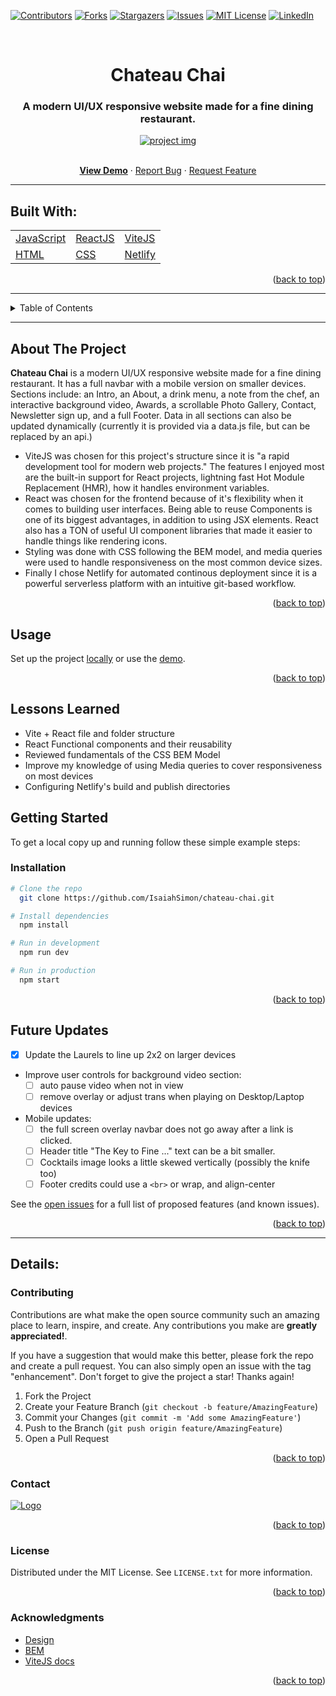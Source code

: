 <div id="top"></div>

[![Contributors][contributors-shield]][contributors-url]
[![Forks][forks-shield]][forks-url]
[![Stargazers][stars-shield]][stars-url]
[![Issues][issues-shield]][issues-url]
[![MIT License][license-shield]][license-url]
[![LinkedIn][linkedin-shield]][linkedin-url]

<!-- PROJECT INTRO -->
<br />
<div align="center">
  <h1 align="center">Chateau Chai</h1>
  <h3 align="center">
    A modern UI/UX responsive website made for a fine dining restaurant.
  </h3>
  <a href="https://chateauchai.netlify.app/">
    <img src="https://github.com/IsaiahSimon/chateau-chai/blob/main/public/images/gif-chateauChai.gif" alt="project img">
  </a>
  <p align="center">
    <br />
    <a href="https://chateauchai.netlify.app/"><strong>View Demo</strong></a>
    ·
    <a href="https://github.com/IsaiahSimon/chateau-chai/issues">Report Bug</a>
    ·
    <a href="https://github.com/IsaiahSimon/chateau-chai/issues">Request Feature</a>
  </p>
</div>

<hr>

<!-- BUILT WITH -->

## Built With:

<!-- max: 3 per row for mobile! -->
<table>
  <tr>
    <td><a href="https://www.javascript.com/">JavaScript</a></td>
    <td><a href="https://reactjs.org/">ReactJS</a></td>
    <td><a href="">ViteJS</a></td>
  </tr>
  <tr>
    <td><a href="https://developer.mozilla.org/en-US/docs/Web/HTML">HTML</a></td>
    <td><a href="https://developer.mozilla.org/en-US/docs/Web/CSS">CSS</a></td>
    <td><a href="https://www.netlify.com/">Netlify</a></td>
  </tr>
</table>

<p align="right">(<a href="#top">back to top</a>)</p>

<hr>

<!-- TABLE OF CONTENTS -->
<details>
  <summary>Table of Contents</summary>
  <ol>
    <li><a href="#built-with">Built With</a></li>
    <li><a href="#about-the-project">About The Project</a></li>
    <li><a href="#usage">Usage</a></li>
    <li><a href="#lessons-learned">Lessons Learned</a></li>
    <li><a href="#getting-started">Getting Started</a></li>
    <ul>
        <li><a href="#installation">Installation</a></li>
    </ul>
    <li><a href="#future-updates">Future Updates</a></li>
    <li><a href="#details">Details</a></li>
    <ul>
        <li><a href="#contributing">Contributing</a></li>
        <li><a href="#contact">Contact</a></li>
        <li><a href="#license">License</a></li>
        <li><a href="#acknowledgments">Acknowledgments</a></li>
    </ul>
  </ol>
</details>

<hr>

<!-- ABOUT THE PROJECT -->

## About The Project

<strong>Chateau Chai</strong> is a modern UI/UX responsive website made for a fine dining restaurant. It has a full navbar with a mobile version on smaller devices. Sections include: an Intro, an About, a drink menu, a note from the chef, an interactive background video, Awards, a scrollable Photo Gallery, Contact, Newsletter sign up, and a full Footer. Data in all sections can also be updated dynamically (currently it is provided via a data.js file, but can be replaced by an api.)

- ViteJS was chosen for this project's structure since it is "a rapid development tool for modern web projects." The features I enjoyed most are the built-in support for React projects, lightning fast Hot Module Replacement (HMR), how it handles environment variables.
- React was chosen for the frontend because of it's flexibility when it comes to building user interfaces. Being able to reuse Components is one of its biggest advantages, in addition to using JSX elements. React also has a TON of useful UI component libraries that made it easier to handle things like rendering icons.
- Styling was done with CSS following the BEM model, and media queries were used to handle responsiveness on the most common device sizes.
- Finally I chose Netlify for automated continous deployment since it is a powerful serverless platform with an intuitive git-based workflow.

<p align="right">(<a href="#top">back to top</a>)</p>

## Usage

Set up the project <a href="#getting-started">locally</a> or use the [demo](https://chateauchai.netlify.app/).

<p align="right">(<a href="#top">back to top</a>)</p>

<!-- LESSONS LEARNED -->

## Lessons Learned

<ul>
    <li>
      Vite + React file and folder structure
    </li>
    <li>
      React Functional components and their reusability
    </li>
    <li>
      Reviewed fundamentals of the CSS BEM Model
    </li>
    <li>
      Improve my knowledge of using Media queries to cover responsiveness on most devices
    </li>
    <li>
      Configuring Netlify's build and publish directories
    </li>
</ul>

<!-- GETTING STARTED -->

## Getting Started

To get a local copy up and running follow these simple example steps:

### Installation

```sh
# Clone the repo
  git clone https://github.com/IsaiahSimon/chateau-chai.git

# Install dependencies
  npm install

# Run in development
  npm run dev

# Run in production
  npm start
```

<p align="right">(<a href="#top">back to top</a>)</p>

<!-- USAGE -->

<!-- ROADMAP -->

## Future Updates

- [x] Update the Laurels to line up 2x2 on larger devices
- Improve user controls for background video section:
  - [ ] auto pause video when not in view
  - [ ] remove overlay or adjust trans when playing on Desktop/Laptop devices
- Mobile updates:
  - [ ] the full screen overlay navbar does not go away after a link is clicked.
  - [ ] Header title "The Key to Fine ..." text can be a bit smaller.
  - [ ] Cocktails image looks a little skewed vertically (possibly the knife too)
  - [ ] Footer credits could use a `<br>` or wrap, and align-center

See the [open issues](https://github.com/IsaiahSimon/chateau-chai/issues) for a full list of proposed features (and known issues).

<p align="right">(<a href="#top">back to top</a>)</p>

<hr>

<!-- DETAILS -->

## Details:

<!-- CONTRIBUTING -->

### Contributing

Contributions are what make the open source community such an amazing place to learn, inspire, and create. Any contributions you make are **greatly appreciated!**.

If you have a suggestion that would make this better, please fork the repo and create a pull request. You can also simply open an issue with the tag "enhancement".
Don't forget to give the project a star! Thanks again!

1. Fork the Project
2. Create your Feature Branch (`git checkout -b feature/AmazingFeature`)
3. Commit your Changes (`git commit -m 'Add some AmazingFeature'`)
4. Push to the Branch (`git push origin feature/AmazingFeature`)
5. Open a Pull Request

<p align="right">(<a href="#top">back to top</a>)</p>

<!-- CONTACT -->

### Contact

<a href="https://isimon.dev/">
    <img src="https://github.com/IsaiahSimon/IsaiahSimon/blob/main/images/banner_full_neon.gif" alt="Logo">
</a>

<p align="right">(<a href="#top">back to top</a>)</p>

<!-- LICENSE -->

### License

Distributed under the MIT License. See `LICENSE.txt` for more information.

<p align="right">(<a href="#top">back to top</a>)</p>

<!-- ACKNOWLEDGMENTS -->

### Acknowledgments

- [Design](https://www.figma.com/file/yvClSI9AZBRX8UaaGEByF3/Modern-UI%2FUX%3A-Gericht?node-id=53%3A2&t=Xcfq2GzF4dEu9oEu-0)
- [BEM](https://sparkbox.com/foundry/bem_by_example)
- [ViteJS docs](https://vitejs.dev/guide/why.html)

<p align="right">(<a href="#top">back to top</a>)</p>

<!-- MARKDOWN LINKS & IMAGES -->
<!-- https://www.markdownguide.org/basic-syntax/#reference-style-links -->

[contributors-shield]: https://img.shields.io/github/contributors/IsaiahSimon/chateau-chai.svg?style=for-the-badge
[contributors-url]: https://github.com/IsaiahSimon/chateau-chai/graphs/contributors
[forks-shield]: https://img.shields.io/github/forks/IsaiahSimon/chateau-chai.svg?style=for-the-badge
[forks-url]: https://github.com/IsaiahSimon/chateau-chai/network/members
[stars-shield]: https://img.shields.io/github/stars/IsaiahSimon/chateau-chai.svg?style=for-the-badge
[stars-url]: https://github.com/IsaiahSimon/chateau-chai/stargazers
[issues-shield]: https://img.shields.io/github/issues/IsaiahSimon/chateau-chai.svg?style=for-the-badge
[issues-url]: https://github.com/IsaiahSimon/chateau-chai/issues
[license-shield]: https://img.shields.io/github/license/IsaiahSimon/chateau-chai.svg?style=for-the-badge
[license-url]: https://github.com/IsaiahSimon/chateau-chai/blob/main/LICENSE.txt
[linkedin-shield]: https://img.shields.io/badge/-LinkedIn-black.svg?style=for-the-badge&logo=linkedin&colorB=555
[linkedin-url]: https://linkedin.com/in/isaiahsimon101
